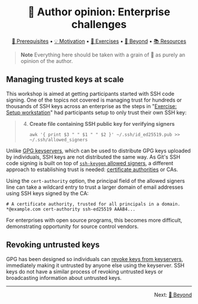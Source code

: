 <h1 align="center">&#129300; Author opinion: Enterprise challenges</h1>

<p align="center">
  <a href="/README.md#mega-prerequisites">&#128227; Prerequisites</a> •  
  <a href="/motivation.md">&#128161; Motivation</a> •  
  <a href="/README.md#school_satchel-exercises">&#127890; Exercises</a> •  
  <a href="/README.md#rocket-beyond">&#128640; Beyond</a> •  
  <a href="/README.md#books-resources">&#128218; Resources</a>
</p>

> **Note**
> Everything here should be taken with a grain of :salt: as purely an opinion of the author.

## Managing trusted keys at scale

This workshop is aimed at getting participants started with SSH code signing.  One of the topics not covered is managing trust for hundreds or thousands of SSH keys across an enterprise as the steps in "[Exercise: Setup workstation](exercises/01-setup-workstation.md)" had participants setup to only trust their own SSH key:

> 4. **Create file containing SSH public key for verifying signers**
> 
>    ```shell
>    awk '{ print $3 " " $1 " " $2 }' ~/.ssh/id_ed25519.pub >> ~/.ssh/allowed_signers
>    ```

Unlike [GPG keyservers][gpg-keyservers], which can be used to distribute GPG keys uploaded by individuals, SSH keys are not distributed the same way.  As Git's SSH code signing is built on top of [`ssh-keygen` allowed signers][man-ssh-keygen-allowedsigners], a different approach to establishing trust is needed: [certificate authorities][ssh-certificate-authority] or CAs.

Using the `cert-authority` option, the principal field of the allowed signers line can take a wildcard entry to trust a larger domain of email addresses using SSH keys signed by the CA:

```
# A certificate authority, trusted for all principals in a domain.
*@example.com cert-authority ssh-ed25519 AAAB4...
```

For enterprises with open source programs, this becomes more difficult, demonstrating opportunity for source control vendors.

## Revoking untrusted keys

GPG has been designed so individuals can [revoke keys from keyservers][gpg-key-revoking], immediately making it untrusted by anyone else using the keyserver.  SSH keys do not have a similar process of revoking untrusted keys or broadcasting information about untrusted keys.

<hr />
<p align="right">
  Next: <a href="/README.md#rocket-beyond">&#128640; Beyond</a>
</p>

[gpg-key-revoking]: https://www.gnupg.org/gph/en/manual/c235.html#AEN304
[gpg-keyservers]: https://www.gnupg.org/gph/en/manual/x457.html
[ssh-certificate-authority]: https://www.ssh.com/academy/pki
[man-ssh-keygen-allowedsigners]: https://man7.org/linux/man-pages/man1/ssh-keygen.1.html#ALLOWED_SIGNERS
